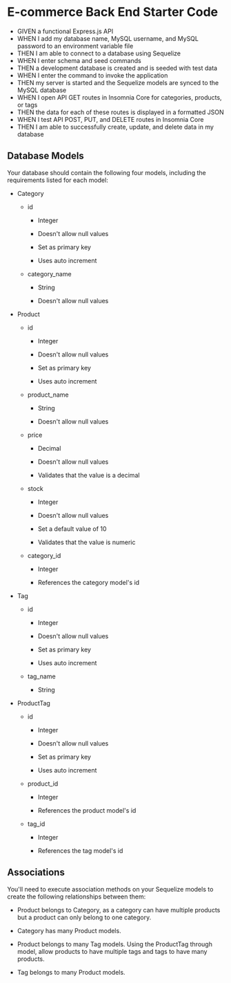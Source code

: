 # E-commerce Back End Starter Code

- GIVEN a functional Express.js API
- WHEN I add my database name, MySQL username, and MySQL password to an environment variable file
- THEN I am able to connect to a database using Sequelize
- WHEN I enter schema and seed commands
- THEN a development database is created and is seeded with test data
- WHEN I enter the command to invoke the application
- THEN my server is started and the Sequelize models are synced to the MySQL database
- WHEN I open API GET routes in Insomnia Core for categories, products, or tags
- THEN the data for each of these routes is displayed in a formatted JSON
- WHEN I test API POST, PUT, and DELETE routes in Insomnia Core
- THEN I am able to successfully create, update, and delete data in my database

## Database Models
Your database should contain the following four models, including the requirements listed for each model:

- Category

    - id

        - Integer

        - Doesn't allow null values

        - Set as primary key

        - Uses auto increment

    - category_name

        - String

        - Doesn't allow null values

- Product

    - id

        - Integer

        - Doesn't allow null values

        - Set as primary key

        - Uses auto increment

    - product_name

        - String

        - Doesn't allow null values

    - price

        - Decimal

        - Doesn't allow null values

        - Validates that the value is a decimal

    - stock

        - Integer

        - Doesn't allow null values

        - Set a default value of 10

        -  Validates that the value is numeric

    - category_id

        - Integer

        - References the category model's id

- Tag

    - id

        - Integer

        - Doesn't allow null values

        - Set as primary key

        - Uses auto increment

    - tag_name

        - String

- ProductTag

    - id

        - Integer

        - Doesn't allow null values

        - Set as primary key

        - Uses auto increment

    - product_id

        - Integer

        - References the product model's id

    - tag_id

        - Integer

        - References the tag model's id

## Associations

You'll need to execute association methods on your Sequelize models to create the following relationships between them:

- Product belongs to Category, as a category can have multiple products but a product can only belong to one category.

- Category has many Product models.

- Product belongs to many Tag models. Using the ProductTag through model, allow products to have multiple tags and tags to have many products.

- Tag belongs to many Product models.
